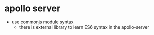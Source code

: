 # apollo server

- use commonjs module syntax
  - there is external library to learn ES6 syntax in the apollo-server
  